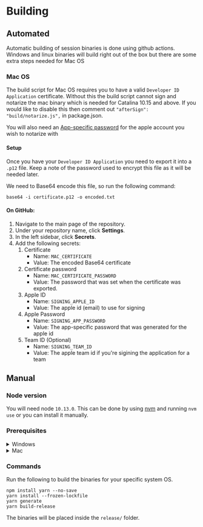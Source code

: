 # Building

## Automated

Automatic building of session binaries is done using github actions. Windows and linux binaries will build right out of the box but there are some extra steps needed for Mac OS

### Mac OS

The build script for Mac OS requires you to have a valid `Developer ID Application` certificate. Without this the build script cannot sign and notarize the mac binary which is needed for Catalina 10.15 and above.
If you would like to disable this then comment out `"afterSign": "build/notarize.js",` in package.json.

You will also need an [App-specific password](https://support.apple.com/en-al/HT204397) for the apple account you wish to notarize with

#### Setup

Once you have your `Developer ID Application` you need to export it into a `.p12` file. Keep a note of the password used to encrypt this file as it will be needed later.

We need to Base64 encode this file, so run the following command:

```
base64 -i certificate.p12 -o encoded.txt
```

#### On GitHub:

1.  Navigate to the main page of the repository.
2.  Under your repository name, click **Settings**.
3.  In the left sidebar, click **Secrets**.
4.  Add the following secrets:
    1.  Certificate
        * Name: `MAC_CERTIFICATE`
        * Value: The encoded Base64 certificate
    2.  Certificate password
        * Name: `MAC_CERTIFICATE_PASSWORD`
        * Value: The password that was set when the certificate was exported.
    3.  Apple ID
        * Name: `SIGNING_APPLE_ID`
        * Value: The apple id (email) to use for signing
    4.  Apple Password
        * Name: `SIGNING_APP_PASSWORD`
        * Value: The app-specific password that was generated for the apple id
    5.  Team ID (Optional)
        * Name: `SIGNING_TEAM_ID`
        * Value: The apple team id if you're sigining the application for a team

## Manual

### Node version

You will need node `10.13.0`.
This can be done by using [nvm](https://github.com/nvm-sh/nvm) and running `nvm use` or you can install it manually.

### Prerequisites

<details>
<summary>Windows</summary>

Building on windows should work straight out of the box, but if it fails then you will need to run the following:

```
npm install --global --production windows-build-tools@4.0.0
npm install --global node-gyp@latest
npm config set python python2.7
npm config set msvs_version 2015
```

</details>

<details>
<summary>Mac</summary>

If you are going to distribute the binary then make sure you have a `Developer ID Application` certificate in your keychain.

You will then need to generate an [app specific password](https://support.apple.com/HT204397) for your Apple ID.

Then run the following to export the variables

```
export SIGNING_APPLE_ID=<your apple id>
export SIGNING_APP_PASSWORD=<your app specific password>
export SIGNING_TEAM_ID=<your team id if applicable>
```

</details>

### Commands

Run the following to build the binaries for your specific system OS.

```
npm install yarn --no-save
yarn install --frozen-lockfile
yarn generate
yarn build-release
```

The binaries will be placed inside the `release/` folder.
